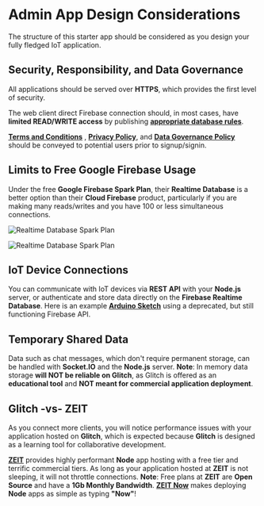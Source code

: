 # Admin App Design Considerations
The structure of this starter app should be considered as you design your fully fledged IoT application.

## Security, Responsibility, and Data Governance
All applications should be served over **HTTPS**, which provides the first level of security.

The web client direct Firebase connection should, in most cases, have **limited READ/WRITE access** by publishing <a href="https://pastebin.com/raw/qK3gfzK3" no-open no-referrer>**appropriate database rules**</a>.

<a href="https://termsfeed.com/blog/sample-terms-and-conditions-template/" no-open no-referrer>**Terms and Conditions**</a> , <a href="https://termsfeed.com/privacy-policy/generator/2?utm_expid=116232541-317.ZR0FPU4wRKK3HeyABnI9_A.1" no-open no-referrer>**Privacy Policy**</a>, and <a href="http://www.ibmbigdatahub.com/blog/data-governance-story-how-develop-policies-rules" no-open no-referrer>**Data Governance Policy**</a> should be conveyed to potential users prior to signup/signin.

## Limits to Free Google Firebase Usage
Under the free **Google Firebase Spark Plan**, their **Realtime Database** is a better option than their **Cloud Firebase** product, particularly if you are making many reads/writes and you have 100 or less simultaneous connections.

![Realtime Database Spark Plan](https://cdn.glitch.com/1a3d0526-b227-48ca-95b7-53e806694f71%2Frdb.png?1518976428784)

![Realtime Database Spark Plan](https://cdn.glitch.com/1a3d0526-b227-48ca-95b7-53e806694f71%2Fcfs.png?1518976435244)

## IoT Device Connections
You can communicate with IoT devices via **REST API** with your **Node.js** server, or authenticate and store data directly on the **Firebase Realtime Database**. Here is an example <a href="https://github.com/EricEisaman/esp8266/blob/master/ino/buzz-buzzer-firebase-and-local-control.ino" no-open no-referrer>**Arduino Sketch**</a> using a deprecated, but still functioning Firebase API.

## Temporary Shared Data
Data such as chat messages, which don't require permanent storage, can be handled with **Socket.IO** and the **Node.js** server. **Note**: In memory data storage **will NOT be reliable on Glitch**, as Glitch is offered as an **educational tool** and **NOT meant for commercial application deployment**.

## Glitch -vs- ZEIT
As you connect more clients, you will notice performance issues with your application hosted on **Glitch**, which is expected because **Glitch** is designed as a learning tool for collaborative development.  

<a href="https://zeit.co/" no-open no-referrer>**ZEIT**</a> provides highly performant **Node** app hosting with a free tier and terrific commercial tiers.  As long as your application hosted at **ZEIT** is not sleeping, it will not throttle connections. **Note**: Free plans at **ZEIT** are **Open Source** and have a **1Gb Monthly Bandwidth**. <a href="https://zeit.co/now" no-open no-referrer>**ZEIT Now**</a> makes deploying **Node** apps as simple as typing **"Now"**!